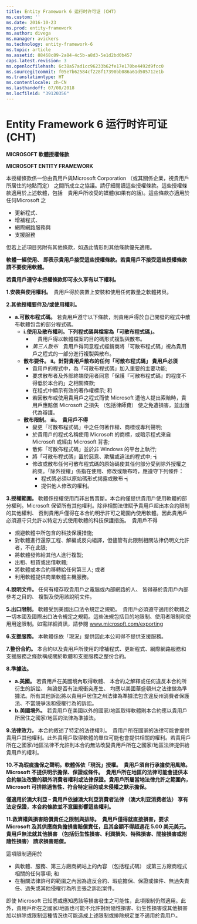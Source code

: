 ```yaml
---
title: Entity Framework 6 运行时许可证 (CHT)
ms.custom: ''
ms.date: 2016-10-23
ms.prod: entity-framework
ms.author: divega
ms.manager: avickers
ms.technology: entity-framework-6
ms.topic: article
ms.assetid: 88468c89-2a84-4c5b-a8d3-5e1d2bd0b457
caps.latest.revision: 3
ms.openlocfilehash: 6c38a57ad1cc96233b62fe17e170be4492d9fcc0
ms.sourcegitcommit: f05e7b62584cf228f17390bb086a61d505712e1b
ms.translationtype: HT
ms.contentlocale: zh-CN
ms.lasthandoff: 07/08/2018
ms.locfileid: "39120356"
---
```

# <a name="entity-framework-6-runtime-license-cht"></a>Entity Framework 6 运行时许可证 (CHT)
**MICROSOFT 軟體授權條款**

**MICROSOFT ENTITY FRAMEWORK**

本授權條款係一份由貴用戶與Microsoft Corporation （或其關係企業，視貴用戶所居住的地點而定） 之間所成立之協議。請仔細閱讀這些授權條款。這些授權條款適用於上述軟體，包括　貴用戶所收受的媒體(如果有的話)。這些條款亦適用於任何Microsoft 之

-   更新程式、
-   增補程式、
-   網際網路服務與
-   支援服務

但若上述項目另附有其他條款，如遇此情形則其他條款優先適用。

**軟體一經使用、 即表示貴用戶接受這些授權條款。若貴用戶不接受這些授權條款請不要使用軟體。**

**若貴用戶遵守本授權條款即可永久享有以下權利。**

**1.安裝與使用權利。**　貴用戶得於裝置上安裝和使用任何數量之軟體拷貝。

**2.其他授權要件及/或使用權利。**

-   **a.可散布程式碼。** 若貴用戶遵守以下條款，則貴用戶得於自己開發的程式中散布軟體包含的部分程式碼。
    -   **i.使用及散布權利。下列程式碼與檔案為「可散布程式碼」。**
        -   　貴用戶得以軟體檔案的目的碼形式複製與散布。
        -   *第三人散布*　貴用戶得同意程式經銷商將「可散布程式碼」視為貴用戶之程式的一部分進行複製與散布。
    -   **散布要件。 ii。針對貴用戶散布的任何「可散布程式碼」 貴用戶必須**
        -   貴用戶的程式中，為「可散布程式碼」加入重要的主要功能;
        -   要求散布者及外部終端使用者同意「保護『可散布程式碼』的程度不得低於本合約」之相關條款;
        -   在程式中顯示有效的著作權標示; 和
        -   若因散布或使用貴用戶之程式而使 Microsoft 遭他人提出索賠時，貴用戶應賠償 Microsoft 之損失 （包括律師費） 使之免遭損害，並出面代為辯護。
    -   **散布限制。 iii。　貴用戶不得**
        -   變更「可散布程式碼」中之任何著作權、商標或專利聲明;
        -   於貴用戶的程式名稱使用 Microsoft 的商標，或暗示程式來自 Microsoft 或經由 Microsoft 背書;
        -   散佈「可散佈程式碼」並於非 Windows 的平台上執行;
        -   將「可散布程式碼」置於惡意、欺騙或違法的程式中; ┪
        -   修改或散布任何可散布程式碼的原始碼使其任何部分受到除外授權之約束。「除外授權」係指在使用、修改或散布時，應遵守下列條件：
            -   程式碼必須以原始碼形式揭露或散布 ┪
            -   提供他人修改的權利。

**3.授權範圍。** 軟體係授權使用而非出售賣斷。本合約僅提供貴用戶使用軟體的部分權利。Microsoft 保留所有其他權利。除非相關法律賦予貴用戶超出本合約限制的其他權利、 否則貴用戶僅得在本合約明示許可之範圍內使用軟體。因此貴用戶必須遵守只允許以特定方式使用軟體的科技保護措施。　貴用戶不得

-   規避軟體中所包含的科技保護措施;
-   對軟體進行還原工程、解編或反向組譯，但儘管有此限制相關法律仍明文允許者，不在此限;
-   將軟體發佈給其他人進行複製;
-   出租、租賃或出借軟體;
-   將軟體或本合約移轉給任何第三人; 或者
-   利用軟體提供商業軟體主機服務。

**4.說明文件。** 任何有權存取貴用戶之電腦或內部網路的人、 皆得基於貴用戶內部參考之目的、 複製及使用該說明文件。

**5.出口限制。** 軟體受到美國出口法令規定之規範。　貴用戶必須遵守適用於軟體之一切本國及國際出口法令規定之規範。這些法規包括目的地限制、使用者限制和使用用途限制。如需詳細資訊，請參閱 www.microsoft.com/exporting

**6.支援服務。** 本軟體係依「現況」提供因此本公司得不提供支援服務。

**7.整份合約。** 本合約以及貴用戶所使用的增補程式、更新程式、網際網路服務和支援服務之條款構成關於軟體和支援服務之整份合約。

**8.準據法。**

-   **a.美國。** 若貴用戶在美國境內取得軟體、 本合約之解釋或任何違反本合約所衍生的訴訟、 無論是否有法規衝突產生、 均應以美國華盛頓州之法律做為準據法。所有其他訴訟將以貴用戶居住之州法律為準據法包含違反州消費者保護法、不當競爭法和侵權行為的訴訟。
-   **b.美國境外。** 若貴用戶在美國以外的國家/地區取得軟體則本合約應以貴用戶所居住之國家/地區的法律為準據法。

**9.法律效力。** 本合約敘述了特定的法律權利。　貴用戶所在國家的法律可能會提供貴用戶其他權利。此外貴用戶取得軟體的單位可能也會提供相關的權利。若貴用戶所在之國家/地區法律不允許則本合約無法改變貴用戶所在之國家/地區法律提供給貴用戶的權利。

**10.不為瑕疵擔保之聲明。軟體係依「現況」授權。　貴用戶須自行承擔使用風險。Microsoft 不提供明示擔保、保證或條件。　貴用戶所在地區的法律可能會提供本合約無法改變的額外消費者權利或法律保證。貴用戶所屬當地法律允許之範圍內，Microsoft 可排除適售性、符合特定目的或未侵權之默示擔保。**

**僅適用於澳大利亞 – 貴用戶依據澳大利亞消費者法律 （澳大利亚消费者法） 享有法定保證，本合約條款並不意圖影響這些權利。**

**11.救濟權與損害賠償責任之限制與排除。　貴用戶僅得就直接損害，要求 Microsoft 及其供應商負擔損害賠償責任，且其金額不得超過花 5.00 美元美元。　貴用戶無法就其他損害 （包括衍生性損害、利潤損失、特殊損害、間接損害或附隨性損害） 請求損害賠償。**

這項限制適用於

-   與軟體、服務、第三方廠商網站上的內容 （包括程式碼） 或第三方廠商程式相關的任何事項; 和
-   在相關法律許可的範圍之內因為違反合約、瑕疵擔保、保證或條件、無過失責任、過失或其他侵權行為所主張之訴訟案件。

即使 Microsoft 已知悉或應知悉該等損害發生之可能性，此項限制仍然適用。此外，貴用戶所在之國家/地區也可能不允許對附隨性損害、衍生性損害或其他損害加以排除或限制這種情況也可能造成上述限制或排除規定並不適用於貴用戶。
